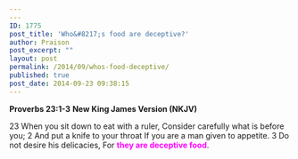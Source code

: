 ```yaml
---
---
ID: 1775
post_title: 'Who&#8217;s food are deceptive?'
author: Praison
post_excerpt: ""
layout: post
permalink: /2014/09/whos-food-deceptive/
published: true
post_date: 2014-09-23 09:38:15
---
```

<strong>Proverbs 23:1-3</strong>
<strong> New King James Version (NKJV)</strong>

23 When you sit down to eat with a ruler,
Consider carefully what is before you;
2 And put a knife to your throat
If you are a man given to appetite.
3 Do not desire his delicacies,
For <span style="color: #ff00ff;"><strong>they are deceptive food</strong></span>.